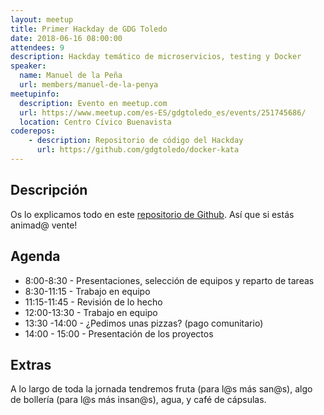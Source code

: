 ```yaml
---
layout: meetup
title: Primer Hackday de GDG Toledo
date: 2018-06-16 08:00:00
attendees: 9
description: Hackday temático de microservicios, testing y Docker
speaker:
  name: Manuel de la Peña
  url: members/manuel-de-la-penya
meetupinfo:
  description: Evento en meetup.com
  url: https://www.meetup.com/es-ES/gdgtoledo_es/events/251745686/
  location: Centro Cívico Buenavista
coderepos:
    - description: Repositorio de código del Hackday
      url: https://github.com/gdgtoledo/docker-kata
---
```


## Descripción
Os lo explicamos todo en este [repositorio de Github](https://github.com/gdgtoledo/docker-kata).
Así que si estás animad@ vente!

## Agenda

* 8:00-8:30 - Presentaciones, selección de equipos y reparto de tareas
* 8:30-11:15 - Trabajo en equipo
* 11:15-11:45 - Revisión de lo hecho
* 12:00-13:30 - Trabajo en equipo
* 13:30 -14:00 - ¿Pedimos unas pizzas? (pago comunitario)
* 14:00 - 15:00 - Presentación de los proyectos

## Extras
A lo largo de toda la jornada tendremos fruta (para l@s más san@s), algo de bollería (para l@s más insan@s), agua, y café de cápsulas.